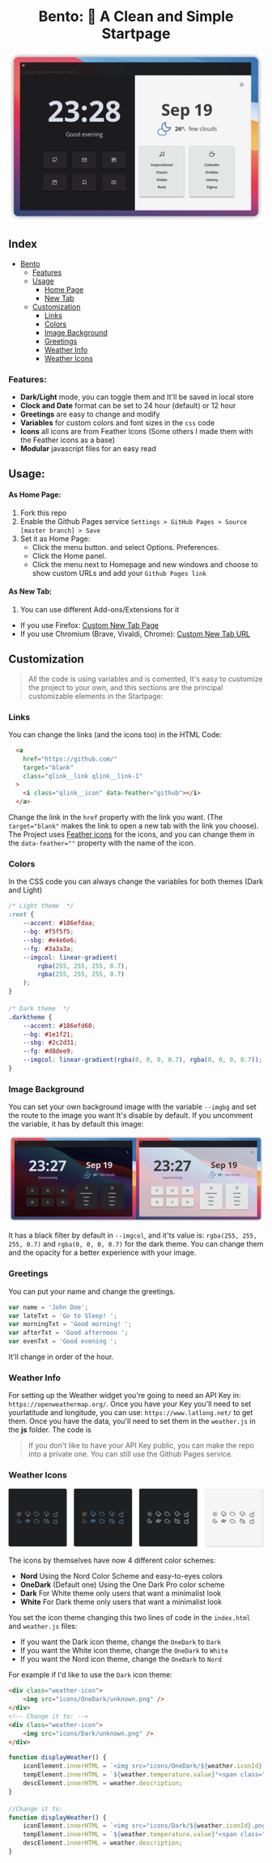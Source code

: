 <div align="center">
<h1>Bento: 🍱 A Clean and Simple Startpage</h1>
</div>

<p align="center">
  <img src="https://github.com/MiguelRAvila/Bento/blob/master/assets/preview.png">
</p>

## Index

-   [Bento](#)
    -   [Features](#features)
    -   [Usage](#usage)
        -   [Home Page](#as-home-page)
        -   [New Tab](#as-new-tab)
    -   [Customization](#customization)
        -   [Links](#links)
        -   [Colors](#colors)
        -   [Image Background](#image-background)
        -   [Greetings](#greetings)
        -   [Weather Info](#weather-info)
        -   [Weather Icons](#weather-icons)

### Features:

-   **Dark/Light** mode, you can toggle them and It'll be saved in local store
-   **Clock and Date** format can be set to 24 hour (default) or 12 hour
-   **Greetings** are easy to change and modify
-   **Variables** for custom colors and font sizes in the `css` code
-   **Icons** all icons are from Feather Icons (Some others I made them with the Feather icons as a base)
-   **Modular** javascript files for an easy read

## Usage:

#### As Home Page:

1. Fork this repo
2. Enable the Github Pages service `Settings > GitHub Pages > Source [master branch] > Save`
3. Set it as Home Page:
    - Click the menu button. and select Options. Preferences.
    - Click the Home panel.
    - Click the menu next to Homepage and new windows and choose to show custom URLs and add your `Github Pages link`

#### As New Tab:

1. You can use different Add-ons/Extensions for it

-   If you use Firefox: [Custom New Tab Page](https://addons.mozilla.org/en-US/firefox/addon/custom-new-tab-page/?src=search)
-   If you use Chromium (Brave, Vivaldi, Chrome): [Custom New Tab URL](https://chrome.google.com/webstore/detail/custom-new-tab-url/mmjbdbjnoablegbkcklggeknkfcjkjia)

## Customization

> All the code is using variables and is comented, It's easy to customize the project to your own, and this sections are the principal customizable elements in the Startpage:

### Links

You can change the links (and the icons too) in the HTML Code:

```html
  <a 
    href="https://github.com/" 
    target="blank" 
    class="qlink__link qlink__link-1"
  >
    <i class="qlink__icon" data-feather="github"></i>
  </a>
```

Change the link in the `href` property with the link you want. (The `target="blank"` makes the link to open a new tab with the link you choose).
The Project uses [Feather icons](https://feathericons.com/) for the icons, and you can change them in the `data-feather=""` property with the name of the icon.

### Colors

In the CSS code you can always change the variables for both themes (Dark and Light)

```css
/* Light theme  */
:root {
    --accent: #186efdaa;
    --bg: #f5f5f5;
    --sbg: #e4e6e6;
    --fg: #3a3a3a;
    --imgcol: linear-gradient(
        rgba(255, 255, 255, 0.7),
        rgba(255, 255, 255, 0.7)
    );
}

/* Dark theme  */
.darktheme {
    --accent: #186efd60;
    --bg: #1e1f21;
    --sbg: #2c2d31;
    --fg: #d8dee9;
    --imgcol: linear-gradient(rgba(0, 0, 0, 0.7), rgba(0, 0, 0, 0.7));
}
```

### Image Background

You can set your own background image with the variable `--imgbg` and set the route to the image you want It's disable by default. If you uncomment the variable, it has by default this image:

<p align="center">
  <img src="https://github.com/MiguelRAvila/Bento/blob/master/assets/previewbg.png">
</p>

It has a black filter by default in `--imgcol`, and it'ts value is: `rgba(255, 255, 255, 0.7)` and `rgba(0, 0, 0, 0.7)` for the dark theme. You can change them and the opacity for a better experience with your image.

### Greetings

You can put your name and change the greetings.

```js
var name = 'John Doe';
var lateTxt = 'Go to Sleep! ';
var morningTxt = 'Good morning! ';
var afterTxt = 'Good afternoon ';
var evenTxt = 'Good evening ';
```

It'll change in order of the hour.

### Weather Info

For setting up the Weather widget you're going to need an API Key in: `https://openweathermap.org/`. Once you have your Key you'll need to set yourlatitude and longitude, you can use: `https://www.latlong.net/` to get them. Once you have the data, you'll need to set them in the `weather.js` in the **js** folder. The code is

> If you don't like to have your API Key public, you can make the repo into a private one. You can still use the Github Pages service.

### Weather Icons

<p align="center">
  <img src="https://github.com/MiguelRAvila/Bento/blob/master/assets/previewico.png">
</p>

The icons by themselves have now 4 different color schemes:

-   **Nord** Using the Nord Color Scheme and easy-to-eyes colors
-   **OneDark** (Default one) Using the One Dark Pro color scheme
-   **Dark** For White theme only users that want a minimalist look
-   **White** For Dark theme only users that want a minimalist look

You set the icon theme changing this two lines of code in the `index.html` and `weather.js` files:

-   If you want the Dark icon theme, change the `OneDark` to `Dark`
-   If you want the White icon theme, change the `OneDark` to `White`
-   If you want the Nord icon theme, change the `OneDark` to `Nord`

For example if I'd like to use the `Dark` icon theme:

```html
<div class="weather-icon">
    <img src="icons/OneDark/unknown.png" />
</div>
<!-- Change it to: -->
<div class="weather-icon">
    <img src="icons/Dark/unknown.png" />
</div>
```

```js
function displayWeather() {
    iconElement.innerHTML = `<img src="icons/OneDark/${weather.iconId}.png"/>`;
    tempElement.innerHTML = `${weather.temperature.value}°<span class="darkfg">${tempUnit}</span>`;
    descElement.innerHTML = weather.description;
}

//Change it to:
function displayWeather() {
    iconElement.innerHTML = `<img src="icons/Dark/${weather.iconId}.png"/>`;
    tempElement.innerHTML = `${weather.temperature.value}°<span class="darkfg">${tempUnit}</span>`;
    descElement.innerHTML = weather.description;
}
```
